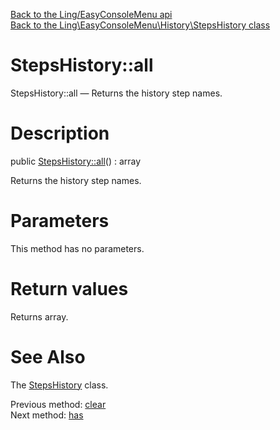 [Back to the Ling/EasyConsoleMenu api](https://github.com/lingtalfi/EasyConsoleMenu/blob/master/doc/api/Ling/EasyConsoleMenu.md)<br>
[Back to the Ling\EasyConsoleMenu\History\StepsHistory class](https://github.com/lingtalfi/EasyConsoleMenu/blob/master/doc/api/Ling/EasyConsoleMenu/History/StepsHistory.md)


StepsHistory::all
================



StepsHistory::all — Returns the history step names.




Description
================


public [StepsHistory::all](https://github.com/lingtalfi/EasyConsoleMenu/blob/master/doc/api/Ling/EasyConsoleMenu/History/StepsHistory/all.md)() : array




Returns the history step names.




Parameters
================

This method has no parameters.


Return values
================

Returns array.








See Also
================

The [StepsHistory](https://github.com/lingtalfi/EasyConsoleMenu/blob/master/doc/api/Ling/EasyConsoleMenu/History/StepsHistory.md) class.

Previous method: [clear](https://github.com/lingtalfi/EasyConsoleMenu/blob/master/doc/api/Ling/EasyConsoleMenu/History/StepsHistory/clear.md)<br>Next method: [has](https://github.com/lingtalfi/EasyConsoleMenu/blob/master/doc/api/Ling/EasyConsoleMenu/History/StepsHistory/has.md)<br>

